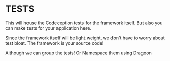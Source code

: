 TESTS
=====

This will house the Codeception tests for the framework itself. But also you can make tests for your application here.


Since the framework itself will be light weight, we don't have to worry about test bloat. The framework is your source code!

Although we can group the tests! Or Namespace them using Dragoon
